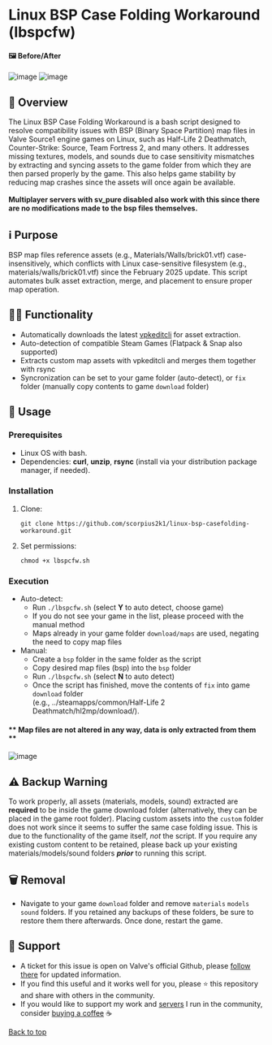 # Linux BSP Case Folding Workaround (lbspcfw)

#### 🖼️ Before/After
![image](https://github.com/user-attachments/assets/e8b1c04d-778d-42bf-83f6-a68c1d446c2d)
![image](https://github.com/user-attachments/assets/9acf4dcb-92d4-4e85-af89-8c2859777e0c)


## 📜 Overview
The Linux BSP Case Folding Workaround is a bash script designed to resolve compatibility issues with BSP (Binary Space Partition) map files in Valve Source1 engine games on Linux, such as Half-Life 2 Deathmatch, Counter-Strike: Source, Team Fortress 2, and many others. It addresses missing textures, models, and sounds due to case sensitivity mismatches by extracting and syncing assets to the game folder from which they are then parsed properly by the game. This also helps game stability by reducing map crashes since the assets will once again be available.<br/><br/>
**Multiplayer servers with sv_pure disabled also work with this since there are no modifications made to the bsp files themselves.**

## ℹ️ Purpose
BSP map files reference assets (e.g., Materials/Walls/brick01.vtf) case-insensitively, which conflicts with Linux case-sensitive filesystem (e.g., materials/walls/brick01.vtf) since the February 2025 update. This script automates bulk asset extraction, merge, and placement to ensure proper map operation.

## 👨‍💻 Functionality
- Automatically downloads the latest [vpkeditcli](https://github.com/craftablescience/VPKEdit/releases) for asset extraction.
- Auto-detection of compatible Steam Games (Flatpack & Snap also supported)
- Extracts custom map assets with vpkeditcli and merges them together with rsync
- Syncronization can be set to your game folder (auto-detect), or `fix` folder (manually copy contents to game `download` folder)

## 🚀 Usage
### Prerequisites
- Linux OS with bash.
- Dependencies: **curl**, **unzip**, **rsync** (install via your distribution package manager, if needed).

### Installation
1. Clone:
   ```
   git clone https://github.com/scorpius2k1/linux-bsp-casefolding-workaround.git
   ```
2. Set permissions:
   ```
   chmod +x lbspcfw.sh
   ```

### Execution
- Auto-detect:
  - Run `./lbspcfw.sh` (select **Y** to auto detect, choose game)
  - If you do not see your game in the list, please proceed with the manual method
  - Maps already in your game folder `download/maps` are used, negating the need to copy map files
- Manual:
  - Create a `bsp` folder in the same folder as the script
  - Copy desired map files (bsp) into the `bsp` folder
  - Run `./lbspcfw.sh` (select **N** to auto detect)
  - Once the script has finished, move the contents of `fix` into game `download` folder<br/>(e.g., ../steamapps/common/Half-Life 2 Deathmatch/hl2mp/download/).

#### ** Map files are **not altered** in any way, data is only extracted from them **
![image](https://github.com/user-attachments/assets/95ad61e1-d294-4c41-815c-ddbdf8546789)

## ⚠️ Backup Warning
To work properly, all assets (materials, models, sound) extracted are **required** to be inside the game download folder (alternatively, they can be placed in the game root folder). Placing custom assets into the `custom` folder does not work since it seems to suffer the same case folding issue. This is due to the functionality of the game itself, _not_ the script. If you require any existing custom content to be retained, please back up your existing materials/models/sound folders **_prior_** to running this script.

## 🗑 Removal
- Navigate to your game `download` folder and remove `materials` `models` `sound` folders. If you retained any backups of these folders, be sure to restore them there afterwards. Once done, restart the game.

## 👥 Support
- A ticket for this issue is open on Valve's official Github, please [follow there](https://github.com/ValveSoftware/Source-1-Games/issues/6868) for updated information.
- If you find this useful and it works well for you, please ⭐ this repository and share with others in the community.
- If you would like to support my work and [servers](https://stats.scorpex.org/) I run in the community, consider [buying a coffee](https://help.scorpex.org/) ☕
  
[Back to top](#top)
